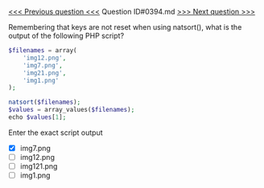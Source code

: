 [<<< Previous question <<<](0393.md)  Question ID#0394.md  [>>> Next question >>>](0395.md) 

Remembering that keys are not reset when using natsort(), what is the output of the following PHP script?

```php
$filenames = array(
    'img12.png',
    'img7.png',
    'img21.png',
    'img1.png'
);

natsort($filenames);
$values = array_values($filenames);
echo $values[1];
```
Enter the exact script output

- [x] img7.png
- [ ] img12.png
- [ ] img121.png
- [ ] img1.png
